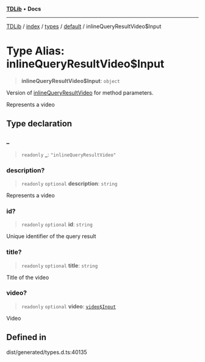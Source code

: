 [**TDLib**](../../../../../../README.md) • **Docs**

***

[TDLib](../../../../../../modules.md) / [index](../../../../../README.md) / [types](../../../README.md) / [default](../README.md) / inlineQueryResultVideo$Input

# Type Alias: inlineQueryResultVideo$Input

> **inlineQueryResultVideo$Input**: `object`

Version of [inlineQueryResultVideo](inlineQueryResultVideo.md) for method parameters.

Represents a video

## Type declaration

### \_

> `readonly` **\_**: `"inlineQueryResultVideo"`

### description?

> `readonly` `optional` **description**: `string`

Represents a video

### id?

> `readonly` `optional` **id**: `string`

Unique identifier of the query result

### title?

> `readonly` `optional` **title**: `string`

Title of the video

### video?

> `readonly` `optional` **video**: [`video$Input`](video$Input.md)

Video

## Defined in

dist/generated/types.d.ts:40135
